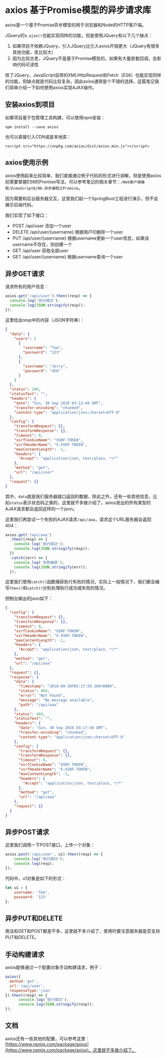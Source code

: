 # axios 基于Promise模型的异步请求库

axios是一个基于Promise异步模型的用于浏览器和Node的HTTP客户端。

JQuery的`$.ajax()`也能实现同样的功能，但是使用JQuery有以下几个缺点：

1. 如果项目不依赖JQuery，引入JQuery比引入axios开销更大（JQuery有很多其他功能，库比较大）
2. 因为比较古老，JQuery不是基于Promise模型的，如果有大量嵌套回调，会影响代码可读性

除了JQuery，JavaScript自带的XMLHttpRequest和Fetch（ES6）也能实现同样的功能，但缺点就是代码比较复杂。因此axios通常是个不错的选择，这篇笔记我们简单介绍一下如何使用axios实现AJAX操作。

## 安装axios到项目

如果项目基于包管理工具构建，可以使用npm安装：
```
npm install --save axios
```

也可以直接引入CDN或是本地库：
```
<script src="https://unpkg.com/axios/dist/axios.min.js"></script>
```

## axios使用示例

axios使用起来比较简单，我们直接通过例子代码的形式进行讲解，但是使用axios前需要掌握ES6的Promise写法，可以参考笔记的相关章节：`/Web客户端编程/EcmaScript6/06-异步编程之Promise`。

因为需要和后台服务器交互，这里我们起一个SpringBoot工程进行演示，但不会展示后端代码。

我们实现了如下接口：

* POST /api/user 添加一个user
* DELETE /api/user/{username} 根据用户ID删除一个user
* PUT /api/user/{username} 根据username更新一个user信息，如果该username不存在，则创建一个
* GET /api/user 获取全部user
* GET /api/user/{username} 根据username查询一个user

## 异步GET请求

请求所有的用户信息：

```javascript
axios.get('/api/user').then((resp) => {
  console.log('执行成功');
  console.log(JSON.stringify(resp));
});
```

这里给出resp中的内容（JSON字符串）：
```json
{
  "data": {
	"users": [
	  {
		"username": "Tom",
		"password": "123"
	  },
	  {
		"username": "Jerry",
		"password": "456"
	  }
	]
  },
  "status": 200,
  "statusText": "",
  "headers": {
	"date": "Sun, 30 Sep 2018 03:12:48 GMT",
	"transfer-encoding": "chunked",
	"content-type": "application/json;charset=UTF-8"
  },
  "config": {
	"transformRequest": {},
	"transformResponse": {},
	"timeout": 0,
	"xsrfCookieName": "XSRF-TOKEN",
	"xsrfHeaderName": "X-XSRF-TOKEN",
	"maxContentLength": -1,
	"headers": {
	  "Accept": "application/json, text/plain, */*"
	},
	"method": "get",
	"url": "/api/user"
  },
  "request": {}
}
```

其中，`data`就是我们服务器接口返回的数据，除此之外，还有一些其他信息，比如`status`表示状态码之类的，这里就不多做介绍了。axios发出的所有类型的AJAX请求都会返回这样的一个json。

这里我们再尝试一个失败的AJAX请求`/api/aaa`，请求这个URL服务器会返回404：

```javascript
axios.get('/api/aaa')
  .then((resp) => {
    console.log('执行成功');
    console.log(JSON.stringify(resp));
  })
  .catch((err) => {
    console.log('失败捕获');
    console.log(JSON.stringify(err));
  });
```

这里我们使用`catch()`函数捕获执行失败的情况，实际上一般情况下，我们都会编写`then()`和`catch()`分别处理执行成功或失败的情况。

控制台输出的json如下：
```json
{
  "config": {
	"transformRequest": {},
	"transformResponse": {},
	"timeout": 0,
	"xsrfCookieName": "XSRF-TOKEN",
	"xsrfHeaderName": "X-XSRF-TOKEN",
	"maxContentLength": -1,
	"headers": {
	  "Accept": "application/json, text/plain, */*"
	},
	"method": "get",
	"url": "/api/aaa"
  },
  "request": {},
  "response": {
	"data": {
	  "timestamp": "2018-09-30T03:17:59.160+0000",
	  "status": 404,
	  "error": "Not Found",
	  "message": "No message available",
	  "path": "/api/aaa"
	},
	"status": 404,
	"statusText": "",
	"headers": {
	  "date": "Sun, 30 Sep 2018 03:17:58 GMT",
	  "transfer-encoding": "chunked",
	  "content-type": "application/json;charset=UTF-8"
	},
	"config": {
	  "transformRequest": {},
	  "transformResponse": {},
	  "timeout": 0,
	  "xsrfCookieName": "XSRF-TOKEN",
	  "xsrfHeaderName": "X-XSRF-TOKEN",
	  "maxContentLength": -1,
	  "headers": {
		"Accept": "application/json, text/plain, */*"
	  },
	  "method": "get",
	  "url": "/api/aaa"
	},
	"request": {}
  }
}
```

## 异步POST请求

这里我们调用一下POST接口，上传一个对象：

```javascript
axios.post('/api/user', u1).then((resp) => {
	console.log('执行成功');
	console.log(resp);
});
```

代码中，u1对象是如下的形式：
```javascript
let u1 = {
	username: 'Tom',
	password: '123'
};
```

## 异步PUT和DELETE

用法和GET和POST都差不多，这里就不多介绍了，使用时要注意服务器是否支持PUT和DELETE。

## 手动构建请求

axios能够通过一个配置对象手动构建请求，例子：

```javascript
axios({
  method:'get',
  url:'/api/user',
  responseType:'json'
}).then((resp) => {
      console.log('执行成功');
      console.log(JSON.stringify(resp));
});
```

## 文档

axios还有一些其他的配置，可以参考这里：[https://www.npmjs.com/package/axios](https://www.npmjs.com/package/axios)。这里就不多做介绍了。

